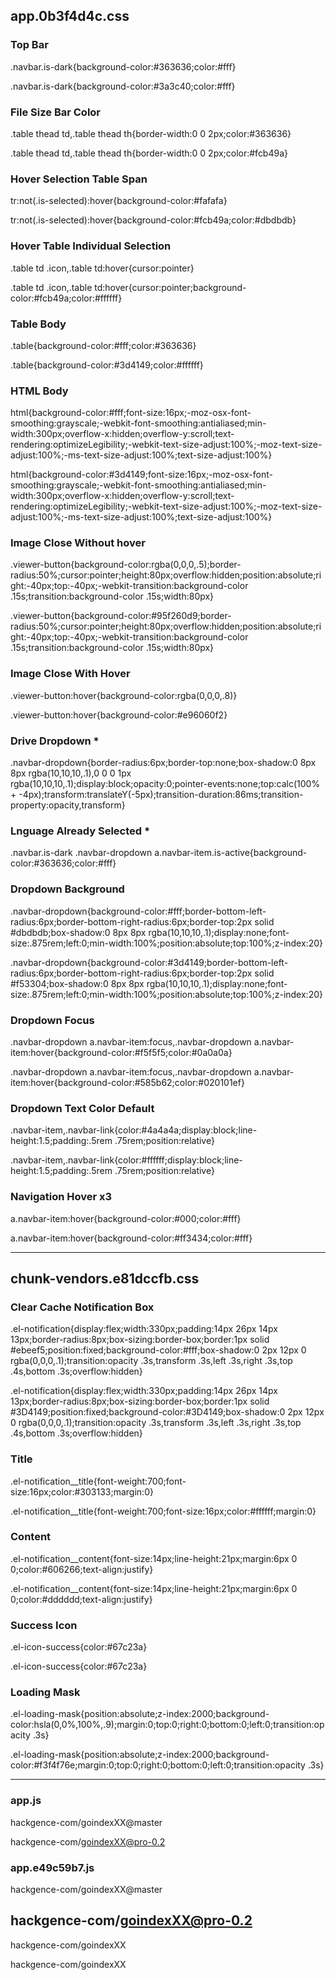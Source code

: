 ## app.0b3f4d4c.css
### Top Bar
.navbar.is-dark{background-color:#363636;color:#fff}

.navbar.is-dark{background-color:#3a3c40;color:#fff}

### File Size Bar Color
.table thead td,.table thead th{border-width:0 0 2px;color:#363636}

.table thead td,.table thead th{border-width:0 0 2px;color:#fcb49a}

### Hover Selection Table Span
tr:not(.is-selected):hover{background-color:#fafafa}

tr:not(.is-selected):hover{background-color:#fcb49a;color:#dbdbdb}

### Hover Table Individual Selection
.table td .icon,.table td:hover{cursor:pointer}

.table td .icon,.table td:hover{cursor:pointer;background-color:#fcb49a;color:#ffffff}

### Table Body
.table{background-color:#fff;color:#363636}

.table{background-color:#3d4149;color:#ffffff}

### HTML Body
html{background-color:#fff;font-size:16px;-moz-osx-font-smoothing:grayscale;-webkit-font-smoothing:antialiased;min-width:300px;overflow-x:hidden;overflow-y:scroll;text-rendering:optimizeLegibility;-webkit-text-size-adjust:100%;-moz-text-size-adjust:100%;-ms-text-size-adjust:100%;text-size-adjust:100%}

html{background-color:#3d4149;font-size:16px;-moz-osx-font-smoothing:grayscale;-webkit-font-smoothing:antialiased;min-width:300px;overflow-x:hidden;overflow-y:scroll;text-rendering:optimizeLegibility;-webkit-text-size-adjust:100%;-moz-text-size-adjust:100%;-ms-text-size-adjust:100%;text-size-adjust:100%}

### Image Close Without hover
.viewer-button{background-color:rgba(0,0,0,.5);border-radius:50%;cursor:pointer;height:80px;overflow:hidden;position:absolute;right:-40px;top:-40px;-webkit-transition:background-color .15s;transition:background-color .15s;width:80px}

.viewer-button{background-color:#95f260d9;border-radius:50%;cursor:pointer;height:80px;overflow:hidden;position:absolute;right:-40px;top:-40px;-webkit-transition:background-color .15s;transition:background-color .15s;width:80px}

### Image Close With Hover
.viewer-button:hover{background-color:rgba(0,0,0,.8)}

.viewer-button:hover{background-color:#e96060f2}
### Drive Dropdown *
.navbar-dropdown{border-radius:6px;border-top:none;box-shadow:0 8px 8px rgba(10,10,10,.1),0 0 0 1px rgba(10,10,10,.1);display:block;opacity:0;pointer-events:none;top:calc(100% + -4px);transform:translateY(-5px);transition-duration:86ms;transition-property:opacity,transform}

### Lnguage Already Selected *
.navbar.is-dark .navbar-dropdown a.navbar-item.is-active{background-color:#363636;color:#fff}

### Dropdown Background
.navbar-dropdown{background-color:#fff;border-bottom-left-radius:6px;border-bottom-right-radius:6px;border-top:2px solid #dbdbdb;box-shadow:0 8px 8px rgba(10,10,10,.1);display:none;font-size:.875rem;left:0;min-width:100%;position:absolute;top:100%;z-index:20}

.navbar-dropdown{background-color:#3d4149;border-bottom-left-radius:6px;border-bottom-right-radius:6px;border-top:2px solid #f53304;box-shadow:0 8px 8px rgba(10,10,10,.1);display:none;font-size:.875rem;left:0;min-width:100%;position:absolute;top:100%;z-index:20}

### Dropdown Focus
.navbar-dropdown a.navbar-item:focus,.navbar-dropdown a.navbar-item:hover{background-color:#f5f5f5;color:#0a0a0a}

.navbar-dropdown a.navbar-item:focus,.navbar-dropdown a.navbar-item:hover{background-color:#585b62;color:#020101ef}

### Dropdown Text Color Default
.navbar-item,.navbar-link{color:#4a4a4a;display:block;line-height:1.5;padding:.5rem .75rem;position:relative}

.navbar-item,.navbar-link{color:#ffffff;display:block;line-height:1.5;padding:.5rem .75rem;position:relative}


### Navigation Hover x3
a.navbar-item:hover{background-color:#000;color:#fff}

a.navbar-item:hover{background-color:#ff3434;color:#fff}

------------------------------
## chunk-vendors.e81dccfb.css

### Clear Cache Notification Box
.el-notification{display:flex;width:330px;padding:14px 26px 14px 13px;border-radius:8px;box-sizing:border-box;border:1px solid #ebeef5;position:fixed;background-color:#fff;box-shadow:0 2px 12px 0 rgba(0,0,0,.1);transition:opacity .3s,transform .3s,left .3s,right .3s,top .4s,bottom .3s;overflow:hidden}

.el-notification{display:flex;width:330px;padding:14px 26px 14px 13px;border-radius:8px;box-sizing:border-box;border:1px solid #3D4149;position:fixed;background-color:#3D4149;box-shadow:0 2px 12px 0 rgba(0,0,0,.1);transition:opacity .3s,transform .3s,left .3s,right .3s,top .4s,bottom .3s;overflow:hidden}

### Title
.el-notification__title{font-weight:700;font-size:16px;color:#303133;margin:0}

.el-notification__title{font-weight:700;font-size:16px;color:#ffffff;margin:0}

### Content
.el-notification__content{font-size:14px;line-height:21px;margin:6px 0 0;color:#606266;text-align:justify}

.el-notification__content{font-size:14px;line-height:21px;margin:6px 0 0;color:#dddddd;text-align:justify}

### Success Icon
.el-icon-success{color:#67c23a}

.el-icon-success{color:#67c23a}


### Loading Mask
.el-loading-mask{position:absolute;z-index:2000;background-color:hsla(0,0%,100%,.9);margin:0;top:0;right:0;bottom:0;left:0;transition:opacity .3s}

.el-loading-mask{position:absolute;z-index:2000;background-color:#f3f4f76e;margin:0;top:0;right:0;bottom:0;left:0;transition:opacity .3s}





-------------------------

### app.js

hackgence-com/goindexXX@master

hackgence-com/goindexXX@pro-0.2

### app.e49c59b7.js

hackgence-com/goindexXX@master

hackgence-com/goindexXX@pro-0.2
--------------------
hackgence-com/goindexXX

hackgence-com/goindexXX


